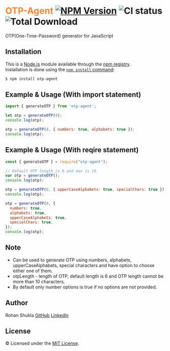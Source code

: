 # <span style="color:#ff8333">OTP-Agent</span> [![NPM Version](https://badge.fury.io/js/otp-agent.svg)](https://www.npmjs.com/package/otp-agent) ![CI status](https://img.shields.io/badge/build-passing-brightgreen.svg) ![Total Download](https://img.shields.io/npm/dt/otp-agent.svg)

OTP(One-Time-Password) generator for JavaScript

## Installation

This is a [Node.js](https://nodejs.org/en/) module available through the
[npm registry](https://www.npmjs.com/).<br />
Installation is done using the
[`npm install` command](https://docs.npmjs.com/getting-started/installing-npm-packages-locally):

```bash
$ npm install otp-agent
```

## Example & Usage (With import statement)
```js
import { generateOTP } from 'otp-agent';

let otp = generateOTP(4);
console.log(otp);

otp = generateOTP(8, { numbers: true, alphabets: true });
console.log(otp);
```

## Example & Usage (With reqire statement)
```js
const { generateOTP } = require("otp-agent");

// Default OTP length is 6 and max is 10
var otp = generateOTP();
console.log(otp);

otp = generateOTP(6, { upperCaseAlphabets: true, specialChars: true });
console.log(otp);

otp = generateOTP(8, {
  numbers: true,
  alphabets: true,
  upperCaseAlphabets: true,
  specialChars: true,
});
console.log(otp);

```

## Note
* Can be used to generate OTP using numbers, alphabets, upperCaseAlphabets, special characters and have option to choose either one of them.
* otpLength - length of OTP, default length is 6 and OTP length cannot be more than 10 characters.
* By default only number options is true if no options are not provided.

## Author
Rohan Shukla [GitHub](https://github.com/rohanshukla) [LinkedIn](https://www.linkedin.com/in/shuklarohan)

## License
© Licensed under the [MIT License](LICENSE).
